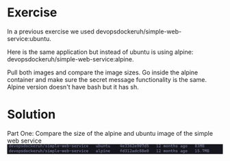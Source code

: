 # Exercise
In a previous exercise we used devopsdockeruh/simple-web-service:ubuntu.

Here is the same application but instead of ubuntu is using alpine: devopsdockeruh/simple-web-service:alpine.

Pull both images and compare the image sizes. Go inside the alpine container and make sure the secret message functionality is the same. Alpine version doesn't have bash but it has sh.

# Solution
Part One: Compare the size of the alpine and ubuntu image of the simple web service
![Compare image sizes](images/excercise1-5.PNG)